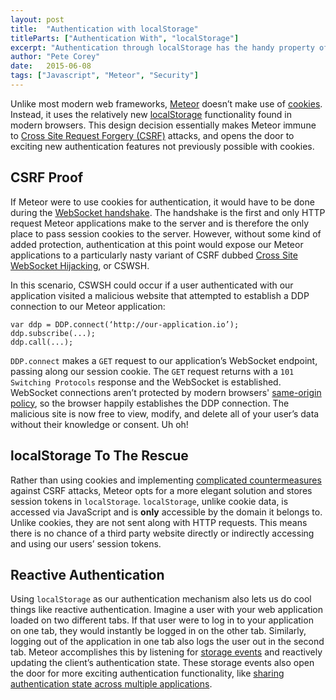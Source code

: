 ```yaml
---
layout: post
title:  "Authentication with localStorage"
titleParts: ["Authentication With", "localStorage"]
excerpt: "Authentication through localStorage has the handy property of being CSRF-proof. Find out what that means and why it matters in this article!"
author: "Pete Corey"
date:   2015-06-08
tags: ["Javascript", "Meteor", "Security"]
---
```


Unlike most modern web frameworks, [Meteor](https://www.meteor.com/) doesn’t make use of [cookies](https://developer.mozilla.org/en-US/Add-ons/Code_snippets/Cookies). Instead, it uses the relatively new [localStorage](https://developer.mozilla.org/en-US/docs/Web/API/Storage/LocalStorage) functionality found in modern browsers. This design decision essentially makes Meteor immune to [Cross Site Request Forgery (CSRF)](https://www.owasp.org/index.php/Cross-Site_Request_Forgery_%28CSRF%29) attacks, and opens the door to exciting new authentication features not previously possible with cookies.

## CSRF Proof

If Meteor were to use cookies for authentication, it would have to be done during the [WebSocket handshake](http://en.wikipedia.org/wiki/WebSocket#WebSocket_protocol_handshake). The handshake is the first and only HTTP request Meteor applications make to the server and is therefore the only place to pass session cookies to the server. However, without some kind of added protection, authentication at this point would expose our Meteor applications to a particularly nasty variant of CSRF dubbed [Cross Site WebSocket Hijacking](https://www.christian-schneider.net/CrossSiteWebSocketHijacking.html), or CSWSH. 

In this scenario, CSWSH could occur if a user authenticated with our application visited a malicious website that attempted to establish a DDP connection to our Meteor application:

<pre class="language-javascript"><code class="language-javascript">var ddp = DDP.connect(‘http://our-application.io’);
ddp.subscribe(...);
ddp.call(...);
</code></pre>

<code class="language-javascript">DDP.connect</code> makes a <code class="language-*">GET</code> request to our application’s WebSocket endpoint, passing along our session cookie. The <code class="language-*">GET</code> request returns with a <code class="language-*">101 Switching Protocols</code> response and the WebSocket is established. WebSocket connections aren’t protected by modern browsers' [same-origin policy](https://developer.mozilla.org/en-US/docs/Web/Security/Same-origin_policy), so the browser happily establishes the DDP connection. The malicious site is now free to view, modify, and delete all of your user’s data without their knowledge or consent. Uh oh!

## localStorage To The Rescue

Rather than using cookies and implementing [complicated countermeasures](https://www.owasp.org/index.php/Cross-Site_Request_Forgery_%28CSRF%29_Prevention_Cheat_Sheet) against CSRF attacks, Meteor opts for a more elegant solution and stores session tokens in <code class="language-javascript">localStorage</code>. <code class="language-javascript">localStorage</code>, unlike cookie data, is accessed via JavaScript and is __only__ accessible by the domain it belongs to. Unlike cookies, they are not sent along with HTTP requests. This means there is no chance of a third party website directly or indirectly accessing and using our users’ session tokens.

## Reactive Authentication

Using <code class="language-javascript">localStorage</code> as our authentication mechanism also lets us do cool things like reactive authentication. Imagine a user with your web application loaded on two different tabs. If that user were to log in to your application on one tab, they would instantly be logged in on the other tab. Similarly, logging out of the application in one tab also logs the user out in the second tab. Meteor accomplishes this by listening for [storage events](https://developer.mozilla.org/en-US/docs/Web/Events/storage) and reactively updating the client’s authentication state. These storage events also open the door for more exciting authentication functionality, like [sharing authentication state across multiple applications](https://github.com/AdmitHub/meteor-shared-auth).
